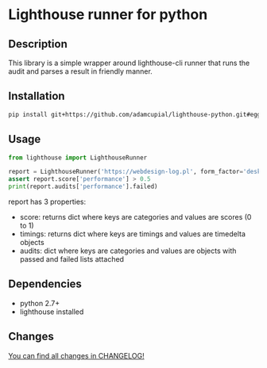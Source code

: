 # Lighthouse runner for python

## Description
This library is a simple wrapper around lighthouse-cli runner that runs the audit and parses a result in friendly manner.

## Installation
```bash
pip install git+https://github.com/adamcupial/lighthouse-python.git#egg=lighthouse
```

## Usage

```python
from lighthouse import LighthouseRunner

report = LighthouseRunner('https://webdesign-log.pl', form_factor='desktop', quiet=False).report
assert report.score['performance'] > 0.5
print(report.audits['performance'].failed)
```

report has 3 properties:

- score: returns dict where keys are categories and values are scores (0 to 1)
- timings: returns dict where keys are timings and values are timedelta objects
- audits: dict where keys are categories and values are objects with passed and failed lists attached

## Dependencies
 - python 2.7+
 - lighthouse installed

## Changes
[You can find all changes in CHANGELOG!](CHANGELOG.md)
